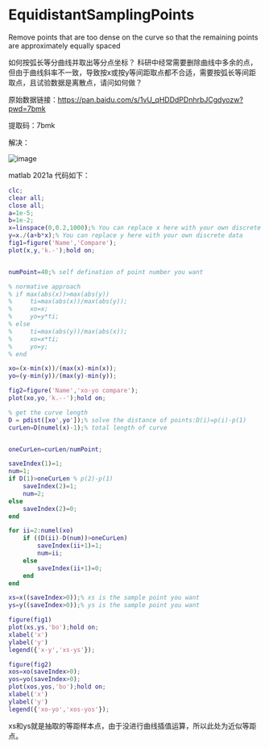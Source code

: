 # EquidistantSamplingPoints
Remove points that are too dense on the curve so that the remaining points are approximately equally spaced

如何按弧长等分曲线并取出等分点坐标？
科研中经常需要删除曲线中多余的点，但由于曲线斜率不一致，导致按x或按y等间距取点都不合适，需要按弧长等间距取点，且试验数据是离散点，请问如何做？


原始数据链接：https://pan.baidu.com/s/1vU_qHDDdPDnhrbJCgdyozw?pwd=7bmk

提取码：7bmk

解决：


![image](https://user-images.githubusercontent.com/21994802/236097308-9910c61c-0e0c-4f54-8ee7-57a20359d572.png)


matlab 2021a 代码如下：
```matlab
clc;
clear all;
close all;
a=1e-5;
b=1e-2;
x=linspace(0,0.2,1000);% You can replace x here with your own discrete data
y=x./(a+b*x);% You can replace y here with your own discrete data
fig1=figure('Name','Compare');
plot(x,y,'k.-');hold on;


numPoint=40;% self defination of point number you want

% normative approach
% if max(abs(x))>max(abs(y))
%     ti=max(abs(x))/max(abs(y));
%     xo=x;
%     yo=y*ti;
% else
%     ti=max(abs(y))/max(abs(x));
%     xo=x*ti;
%     yo=y;
% end

xo=(x-min(x))/(max(x)-min(x));
yo=(y-min(y))/(max(y)-min(y));

fig2=figure('Name','xo-yo compare');
plot(xo,yo,'k.--');hold on;

% get the curve length
D = pdist([xo',yo']);% solve the distance of points:D(i)=p(i)-p(1)
curLen=D(numel(x)-1);% total length of curve


oneCurLen=curLen/numPoint;

saveIndex(1)=1;
num=1;
if D(1)>oneCurLen % p(2)-p(1)
    saveIndex(2)=1;
    num=2;
else
    saveIndex(2)=0;
end

for ii=2:numel(xo)
    if ((D(ii)-D(num))>oneCurLen)
        saveIndex(ii+1)=1;
        num=ii;
    else
        saveIndex(ii+1)=0;
    end
end

xs=x((saveIndex>0));% xs is the sample point you want
ys=y((saveIndex>0));% ys is the sample point you want

figure(fig1)
plot(xs,ys,'bo');hold on;
xlabel('x')
ylabel('y')
legend({'x-y','xs-ys'});

figure(fig2)
xos=xo(saveIndex>0);
yos=yo(saveIndex>0);
plot(xos,yos,'bo');hold on;
xlabel('x')
ylabel('y')
legend({'xo-yo','xos-yos'});
```
xs和ys就是抽取的等距样本点，由于没进行曲线插值运算，所以此处为近似等距点。
